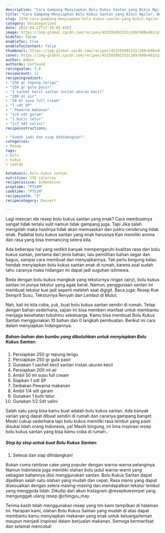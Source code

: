 ```yaml
---
description: "Cara Gampang Menyiapkan Bolu Kukus Santan yang Bikin Ngiler, Buat Buka Puasa Sempurna"
title: "Cara Gampang Menyiapkan Bolu Kukus Santan yang Bikin Ngiler, Buat Buka Puasa Sempurna"
slug: 2478-cara-gampang-menyiapkan-bolu-kukus-santan-yang-bikin-ngiler-buat-buka-puasa-sempurna
category: Uncategorized
date: 2022-04-22T17:54:03.836Z
image: https://img-global.cpcdn.com/recipes/452593d92332c289/680x482cq70/bolu-kukus-santan-foto-resep-utama.jpg
hideToc: false
enableToc: true
enableTocContent: false
thumbnail: https://img-global.cpcdn.com/recipes/452593d92332c289/680x482cq70/bolu-kukus-santan-foto-resep-utama.jpg
cover: https://img-global.cpcdn.com/recipes/452593d92332c289/680x482cq70/bolu-kukus-santan-foto-resep-utama.jpg
author: Admin
authorAv: notfound
ratingvalue: 3.8
reviewcount: 12
recipeingredient:
- "250 gr tepung terigu"
- "250 gr gula pasir"
- "1 sachet kecil santan instan ukuran kecil"
- "200 ml air"
- "50 ml susu full cream"
- "1 sdt SP"
- " Pewarna makanan"
- "1/4 sdt garam"
- "1 butir telur"
- "1/2 Sdt valini"
recipeinstructions:

- "Sudah jadi dan siap dihidangkan!"
categories:
- Resep
tags:
- bolu
- kukus
- santan

katakunci: bolu kukus santan 
nutrition: 176 calories
recipecuisine: Indonesian
preptime: "PT24M"
cooktime: "PT51M"
recipeyield: "3"
recipecategory: Dessert

---
```



Lagi mencari ide resep bolu kukus santan yang enak? Cara membuatnya sangat tidak terlalu sulit namun tidak gampang juga. Tapi Jika salah mengolah maka hasilnya tidak akan memuaskan dan justru cenderung tidak enak. Padahal bolu kukus santan yang enak harusnya Kan memiliki aroma dan rasa yang bisa memancing selera kita.


Ada beberapa hal yang sedikit banyak mempengaruhi kualitas rasa dari bolu kukus santan, pertama dari jenis bahan, lalu pemilihan bahan segar dan bagus, sampai cara membuat dan menyajikannya. Tak perlu bingung kalau hendak menyiapkan bolu kukus santan enak di rumah, karena asal sudah tahu caranya maka hidangan ini dapat jadi suguhan istimewa.

Beda dengan bolu kukus mangkuk yang teksturnya ringan (airy), bolu kukus santan ini punya tekstur yang agak berat. Namun, penggunaan santan ini membuat tekstur kue jadi seperti meleleh saat digigit. Baca juga: Resep Kue Semprit Susu, Teksturnya Renyah dan Lembut di Mulut.


Nah, kali ini kita coba, yuk, buat bolu kukus santan sendiri di rumah. Tetap dengan bahan sederhana, sajian ini bisa memberi manfaat untuk membantu menjaga kesehatan tubuhmu sekeluarga. Kamu bisa membuat Bolu Kukus Santan menggunakan 10 bahan dan 0 langkah pembuatan. Berikut ini cara dalam menyiapkan hidangannya.

<!--inarticleads1-->

##### Bahan-bahan dan bumbu yang dibutuhkan untuk menyiapkan Bolu Kukus Santan:

1. Persiapkan 250 gr tepung terigu
1. Persiapkan 250 gr gula pasir
1. Gunakan 1 sachet kecil santan instan ukuran kecil
1. Persiapkan 200 ml air
1. Ambil 50 ml susu full cream
1. Siapkan 1 sdt SP
1. Sediakan  Pewarna makanan
1. Ambil 1/4 sdt garam
1. Gunakan 1 butir telur
1. Gunakan 1/2 Sdt valini


Salah satu yang bisa kamu buat adalah bolu kukus santan. Ada banyak varian yang dapat dibuat sendiri di rumah dan caranya gampang banget. Meski cukup sederhana tapi bolu kukus memiliki rasa lembut yang pasti disukai lidah orang Indonesia, ya! Masih bingung, ini lima inspirasi resep bolu kukus santan yang bisa kamu coba di rumah.. 

<!--inarticleads2-->

##### Step by step untuk buat Bolu Kukus Santan:


1. Selesai dan siap dihidangkan!

Bukan cuma rainbow cake yang populer dengan warna-warna pelanginya. Namun Indonesia juga memiliki olahan bolu jadul warna-warni yang sebagian bahannya diisi menggunakan santan. Bolu Kukus Santan dapat dijadikan salah satu olahan yang mudah dan cepat. Rasa manis yang dapat disesuaikan dengan selera masing-masing dan mendapatkan tekstur lembut yang menggoda lidah. Dikutip dari akun Instagram @resepkuesimpel yang mengunggah ulang resep @chingyu_may. 

Terima kasih telah menggunakan resep yang tim kami tampilkan di halaman ini. Harapan kami, olahan Bolu Kukus Santan yang mudah di atas dapat membantu kamu menyiapkan makanan yang enak untuk keluarga/teman maupun menjadi inspirasi dalam berjualan makanan. Semoga bermanfaat dan selamat mencoba!

